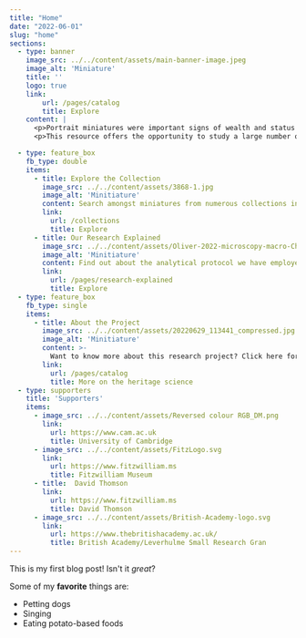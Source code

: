 ```yaml
---
title: "Home"
date: "2022-06-01"
slug: "home"
sections:
  - type: banner
    image_src: ../../content/assets/main-banner-image.jpeg
    image_alt: 'Miniature'
    title: ''
    logo: true
    link:
        url: /pages/catalog
        title: Explore
    content: |
      <p>Portrait miniatures were important signs of wealth and status in Elizabethan and Stuart England and often carried highly personal, symbolic meaning to their owners. Made to fit within the palm of a hand, and often set within lockets adorned with precious stones and enamel detailing, English portrait miniatures need protection from the damaging effects of handling, light and moisture. Today, they are typically displayed within dimly lit display cases in museums, and the extraordinary detail and exquisite artistry of miniatures is therefore hard to appreciate.</p>
      <p>This resource offers the opportunity to study a large number of miniature portraits of men and women of a previous age in greater detail than has ever before been possible. Unlock for yourself centuries old secrets surrounding the sitters, the artists, the materials used and more.</p>

  - type: feature_box
    fb_type: double
    items:
      - title: Explore the Collection
        image_src: ../../content/assets/3868-1.jpg
        image_alt: 'Minitiature'
        content: Search amongst miniatures from numerous collections investigated during the project. Access technical images and analytical results, compare multiple objects and images and view high-magnification details of miniatures.
        link:
          url: /collections
          title: Explore
      - title: Our Research Explained
        image_src: ../../content/assets/Oliver-2022-microscopy-macro-Christine-compressed.jpg
        image_alt: 'Minitiature'
        content: Find out about the analytical protocol we have employed to investigate miniatures, in the lab and on the road.       
        link:
          url: /pages/research-explained
          title: Explore
  - type: feature_box
    fb_type: single
    items:
      - title: About the Project
        image_src: ../../content/assets/20220629_113441_compressed.jpg
        image_alt: 'Minitiature'
        content: >-
          Want to know more about this research project? Click here for further information on the researchers, the work undertaken to date, collaborating institutions and plans for future expansion of this resource.
        link:
          url: /pages/catalog
          title: More on the heritage science     
  - type: supporters
    title: 'Supporters'
    items:
      - image_src: ../../content/assets/Reversed colour RGB_DM.png
        link:
          url: https://www.cam.ac.uk
          title: University of Cambridge
      - image_src: ../../content/assets/FitzLogo.svg
        link:
          url: https://www.fitzwilliam.ms
          title: Fitzwilliam Museum          
      - title:  David Thomson
        link:
          url: https://www.fitzwilliam.ms
          title: David Thomson     
      - image_src: ../../content/assets/British-Academy-logo.svg
        link:
          url: https://www.thebritishacademy.ac.uk/
          title: British Academy/Leverhulme Small Research Gran               
---
```


This is my first blog post! Isn't it *great*?

Some of my **favorite** things are:

* Petting dogs
* Singing
* Eating potato-based foods